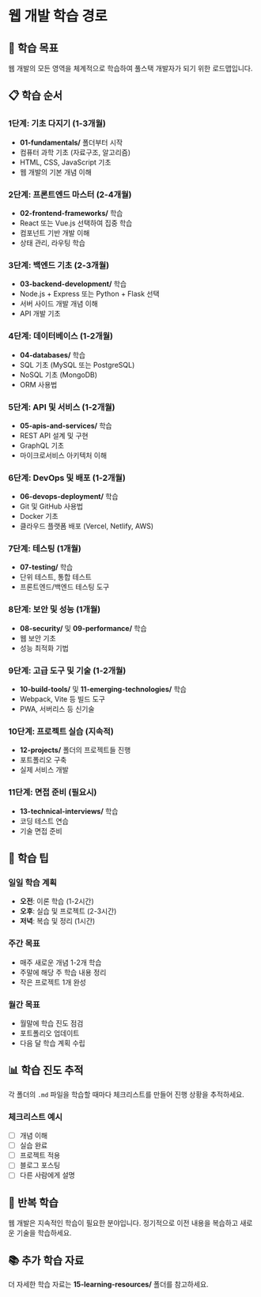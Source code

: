 # 웹 개발 학습 경로

## 🎯 학습 목표

웹 개발의 모든 영역을 체계적으로 학습하여 풀스택 개발자가 되기 위한 로드맵입니다.

## 📋 학습 순서

### 1단계: 기초 다지기 (1-3개월)

- **01-fundamentals/** 폴더부터 시작
- 컴퓨터 과학 기초 (자료구조, 알고리즘)
- HTML, CSS, JavaScript 기초
- 웹 개발의 기본 개념 이해

### 2단계: 프론트엔드 마스터 (2-4개월)

- **02-frontend-frameworks/** 학습
- React 또는 Vue.js 선택하여 집중 학습
- 컴포넌트 기반 개발 이해
- 상태 관리, 라우팅 학습

### 3단계: 백엔드 기초 (2-3개월)

- **03-backend-development/** 학습
- Node.js + Express 또는 Python + Flask 선택
- 서버 사이드 개발 개념 이해
- API 개발 기초

### 4단계: 데이터베이스 (1-2개월)

- **04-databases/** 학습
- SQL 기초 (MySQL 또는 PostgreSQL)
- NoSQL 기초 (MongoDB)
- ORM 사용법

### 5단계: API 및 서비스 (1-2개월)

- **05-apis-and-services/** 학습
- REST API 설계 및 구현
- GraphQL 기초
- 마이크로서비스 아키텍처 이해

### 6단계: DevOps 및 배포 (1-2개월)

- **06-devops-deployment/** 학습
- Git 및 GitHub 사용법
- Docker 기초
- 클라우드 플랫폼 배포 (Vercel, Netlify, AWS)

### 7단계: 테스팅 (1개월)

- **07-testing/** 학습
- 단위 테스트, 통합 테스트
- 프론트엔드/백엔드 테스팅 도구

### 8단계: 보안 및 성능 (1개월)

- **08-security/** 및 **09-performance/** 학습
- 웹 보안 기초
- 성능 최적화 기법

### 9단계: 고급 도구 및 기술 (1-2개월)

- **10-build-tools/** 및 **11-emerging-technologies/** 학습
- Webpack, Vite 등 빌드 도구
- PWA, 서버리스 등 신기술

### 10단계: 프로젝트 실습 (지속적)

- **12-projects/** 폴더의 프로젝트들 진행
- 포트폴리오 구축
- 실제 서비스 개발

### 11단계: 면접 준비 (필요시)

- **13-technical-interviews/** 학습
- 코딩 테스트 연습
- 기술 면접 준비

## 🎯 학습 팁

### 일일 학습 계획

- **오전**: 이론 학습 (1-2시간)
- **오후**: 실습 및 프로젝트 (2-3시간)
- **저녁**: 복습 및 정리 (1시간)

### 주간 목표

- 매주 새로운 개념 1-2개 학습
- 주말에 해당 주 학습 내용 정리
- 작은 프로젝트 1개 완성

### 월간 목표

- 월말에 학습 진도 점검
- 포트폴리오 업데이트
- 다음 달 학습 계획 수립

## 📊 학습 진도 추적

각 폴더의 `.md` 파일을 학습할 때마다 체크리스트를 만들어 진행 상황을 추적하세요.

### 체크리스트 예시

- [ ] 개념 이해
- [ ] 실습 완료
- [ ] 프로젝트 적용
- [ ] 블로그 포스팅
- [ ] 다른 사람에게 설명

## 🔄 반복 학습

웹 개발은 지속적인 학습이 필요한 분야입니다. 정기적으로 이전 내용을 복습하고 새로운 기술을 학습하세요.

## 📚 추가 학습 자료

더 자세한 학습 자료는 **15-learning-resources/** 폴더를 참고하세요.
